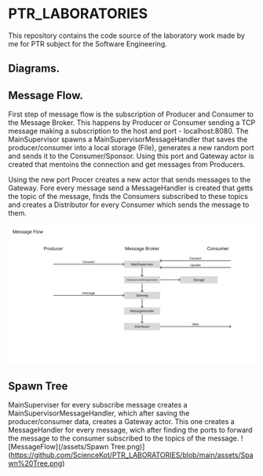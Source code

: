 # PTR_LABORATORIES

This repository contains the code source of the laboratory work made by me for PTR subject for the Software Engineering.

## Diagrams.

## Message Flow.

First step of message flow is the subscription of Producer and Consumer to the Message Broker. This happens by Producer or Consumer sending a TCP message making a subscription to the host and port - localhost:8080. The MainSupervisor spawns a MainSupervisorMessageHandler that saves the producer/consumer into a local storage (File), generates a new random port and sends it to the Consumer/Sponsor. Using this port and Gateway actor is created that mentoins the connection and get messages from Producers.

Using the new port Procer creates a new actor that sends messages to the Gateway. Fore every message send a MessageHandler is created that getts the topic of the message, finds the Consumers subscribed to these topics and creates a Distributor for every Consumer which sends the message to them.

![/assets/Message Flow.png](https://github.com/ScienceKot/PTR_LABORATORIES/blob/main/assets/Message%20Flow.png)

## Spawn Tree

MainSuperviser for every subscribe message creates a MainSupervisorMessageHandler, which after saving the producer/consumer data, creates a Gateway actor. This one creates a MessageHandler for every message, wich after finding the ports to forward the message to the consumer subscribed to the topics of the message.
![MessageFlow](/assets/Spawn Tree.png)](https://github.com/ScienceKot/PTR_LABORATORIES/blob/main/assets/Spawn%20Tree.png)
